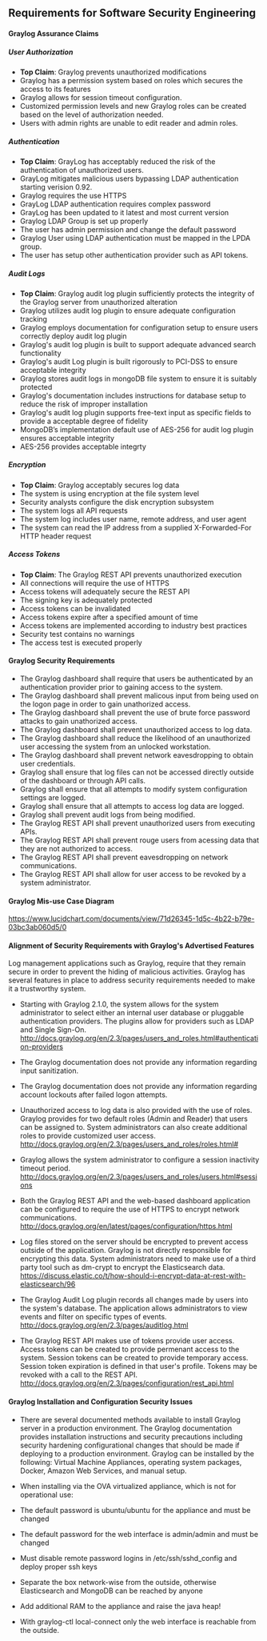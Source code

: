 ## Requirements for Software Security Engineering

#### Graylog Assurance Claims

##### User Authorization
* **Top Claim**: Graylog prevents unauthorized modifications
* Graylog has a permission system based on roles which secures the access to its features
* Graylog allows for session timeout configuration.
* Customized permission levels and new Graylog roles can be created based on the level of authorization needed.
* Users with admin rights are unable to edit reader and admin roles.

##### Authentication
* **Top Claim**: GrayLog has acceptably reduced the risk of the authentication of unauthorized users.
* GrayLog mitigates malicious users bypassing LDAP authentication starting verision 0.92.
* Graylog requires the use HTTPS 
* GrayLog LDAP authentication requires complex password 
* GrayLog has been updated to it latest and most current version 
* Graylog LDAP Group is set up properly
* The user has admin permission and change the default password  
* Graylog User using LDAP authentication must be mapped in the LPDA group. 
* The user has setup other authentication provider such as API tokens.

##### Audit Logs
* **Top Claim**: Graylog audit log plugin sufficiently protects the integrity of the Graylog server from unauthorized alteration  
* Graylog utilizes audit log plugin to ensure adequate configuration tracking
* Graylog employs  documentation for  configuration setup to ensure users correctly deploy audit log plugin 
* Graylog's audit log plugin is built to support adequate advanced search functionality
* Graylog's audit Log plugin is built rigorously to PCI-DSS to ensure acceptable integrity 
* Graylog stores audit logs in mongoDB file system to ensure it is suitably protected 
* Graylog's documentation includes instructions for database setup to reduce the risk of improper installation 
* Graylog's audit log plugin supports free-text input as specific fields to provide a acceptable degree of fidelity
* MongoDB’s implementation default use of AES-256 for audit log plugin ensures acceptable integrity 
* AES-256 provides acceptable integrty

##### Encryption
* **Top Claim**: Graylog acceptably secures log data
* The system is using encryption at the file system level
* Security analysts configure the disk encryption subsystem
* The system logs all API requests
* The system log includes user name, remote address, and user agent
* The system can read the IP address from a supplied X-Forwarded-For HTTP header request

##### Access Tokens
* **Top Claim**: The Graylog REST API prevents unauthorized execution 
* All connections will require the use of HTTPS
* Access tokens will adequately secure the REST API 
* The signing key is adequately protected
* Access tokens can be invalidated
* Access tokens expire after a specified amount of time
* Access tokens are implemented according to industry best practices
* Security test contains no warnings
* The access test is executed properly


#### Graylog Security Requirements

* The Graylog dashboard shall require that users be authenticated by an authentication provider prior to gaining access to the system.
* The Graylog dashboard shall prevent malicous input from being used on the logon page in order to gain unathorized access.
* The Graylog dashboard shall prevent the use of brute force password attacks to gain unathorized access.
* The Graylog dashboard shall prevent unauthorized access to log data.
* The Graylog dashboard shall reduce the likelihood of an unauthorized user accessing the system from an unlocked workstation.
* The Graylog dashboard shall prevent network eavesdropping to obtain user credentials.
* Graylog shall ensure that log files can not be accessed directly outside of the dashboard or through API calls. 
* Graylog shall ensure that all attempts to modify system configuration settings are logged.
* Graylog shall ensure that all attempts to access log data are logged.
* Graylog shall prevent audit logs from being modified.
* The Graylog REST API shall prevent unauthorized users from executing APIs.
* The Graylog REST API shall prevent rouge users from acessing data that they are not authorized to access.
* The Graylog REST API shall prevent eavesdropping on network communications.
* The Graylog REST API shall allow for user access to be revoked by a system administrator.


#### Graylog Mis-use Case Diagram

https://www.lucidchart.com/documents/view/71d26345-1d5c-4b22-b79e-03bc3ab060d5/0
  
  
#### Alignment of Security Requirements with Graylog's Advertised Features

Log management applications such as Graylog, require that they remain secure in order to prevent the hiding of malicious activities.  Graylog has several features in place to address security requirements needed to make it a trustworthy system.

* Starting with Graylog 2.1.0, the system allows for the system administrator to select either an internal user database or pluggable authentication providers.  The plugins allow for providers such as LDAP and Single Sign-On.  http://docs.graylog.org/en/2.3/pages/users_and_roles.html#authentication-providers

* The Graylog documentation does not provide any information regarding input sanitization.

* The Graylog documentation does not provide any information regarding account lockouts after failed logon attempts.  

* Unauthorized access to log data is also provided with the use of roles.  Graylog provides for two default roles (Admin and Reader) that users can be assigned to.  System administrators can also create additional roles to provide customized user access. http://docs.graylog.org/en/2.3/pages/users_and_roles/roles.html# 

* Graylog allows the system administrator to configure a session inactivity timeout period.  http://docs.graylog.org/en/2.3/pages/users_and_roles/users.html#sessions

* Both the Graylog REST API and the web-based dashboard application can be configured to require the use of HTTPS to encrypt network communications.  http://docs.graylog.org/en/latest/pages/configuration/https.html

* Log files stored on the server should be encrypted to prevent access outside of the application.  Graylog is not directly responsible for encrypting this data.  System administrators need to make use of a third party tool such as dm-crypt to encrypt the Elasticsearch data.  https://discuss.elastic.co/t/how-should-i-encrypt-data-at-rest-with-elasticsearch/96

* The Graylog Audit Log plugin records all changes made by users into the system's database.  The application allows administrators to view events and filter on specific types of events. http://docs.graylog.org/en/2.3/pages/auditlog.html

* The Graylog REST API makes use of tokens provide user access.  Access tokens can be created to provide permenant access to the system.  Session tokens can be created to provide temporary access.  Session token expiration is defined in that user's profile.  Tokens may be revoked with a call to the REST API.  http://docs.graylog.org/en/2.3/pages/configuration/rest_api.html      


#### Graylog Installation and Configuration Security Issues  
* There are several documented methods available to install Graylog server in a production environment. The Graylog documentation provides installation instructions and security precautions including security hardening configurational changes that should be made if deploying to a production environment. Graylog can be installed by the following: Virtual Machine Appliances, operating system packages, Docker, Amazon Web Services, and manual setup.

* When installing via the OVA virtualized appliance, which is not for operational use:

* The default password is ubuntu/ubuntu for the appliance and must be changed

* The default password for the web interface is admin/admin and must be changed

* Must disable remote password logins in /etc/ssh/sshd_config and deploy proper ssh keys

* Separate the box network-wise from the outside, otherwise Elasticsearch and MongoDB can be reached by anyone

* Add additional RAM to the appliance and raise the java heap!

* With graylog-ctl local-connect only the web interface is reachable from the outside.


